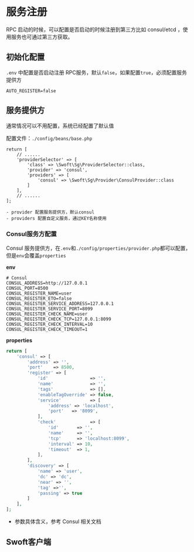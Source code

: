 # 服务注册

RPC 启动的时候，可以配置是否启动的时候注册到第三方比如 consul/etcd ，使用服务也可通过第三方获取。

## 初始化配置
`.env` 中配置是否启动注册 RPC服务，默认`false`，如果配置`true`，必须配置服务提供方

```
AUTO_REGISTER=false
```

## 服务提供方

通常情况可以不用配置，系统已经配置了默认值

配置文件：`./config/beans/base.php`

```
return [
    // ......
    'providerSelector' => [
        'class' => \Swoft\Sg\ProviderSelector::class,
        'provider' => 'consul',
        'providers' => [
            'consul' => \Swoft\Sg\Provider\ConsulProvider::class
        ]
    ],
    // ......
];

- provider 配置服务提供方，默认consul
- providers 配置自定义服务，通过KEY名称使用
```
### Consul服务方配置
Consul 服务提供方，在`.env`和`./config/properties/provider.php`都可以配置，但是`env`会覆盖`properties`

**env**    

```
# Consul
CONSUL_ADDRESS=http://127.0.0.1
CONSUL_PORT=8500
CONSUL_REGISTER_NAME=user
CONSUL_REGISTER_ETO=false
CONSUL_REGISTER_SERVICE_ADDRESS=127.0.0.1
CONSUL_REGISTER_SERVICE_PORT=8099
CONSUL_REGISTER_CHECK_NAME=user
CONSUL_REGISTER_CHECK_TCP=127.0.0.1:8099
CONSUL_REGISTER_CHECK_INTERVAL=10
CONSUL_REGISTER_CHECK_TIMEOUT=1
```

**properties**    

```php
return [
    'consul' => [
        'address' => '',
        'port'    => 8500,
        'register' => [
            'id'                => '',
            'name'              => '',
            'tags'              => [],
            'enableTagOverride' => false,
            'service'           => [
                'address' => 'localhost',
                'port'   => '8099',
            ],
            'check'             => [
                'id'       => '',
                'name'     => '',
                'tcp'      => 'localhost:8099',
                'interval' => 10,
                'timeout'  => 1,
            ],
        ],
        'discovery' => [
            'name' => 'user',
            'dc' => 'dc',
            'near' => '',
            'tag' =>'',
            'passing' => true
        ]
    ],
];

```

- 参数具体含义，参考 Consul 相关文档

## Swoft客户端








